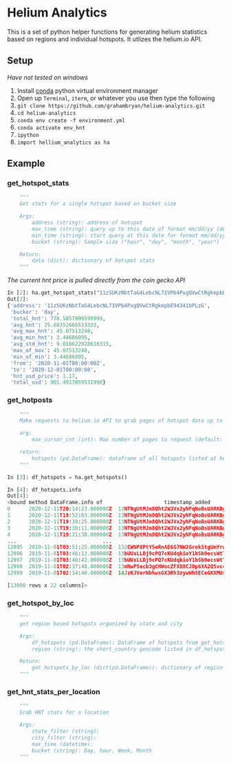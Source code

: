 # Helium Analytics

This is a set of python helper functions for generating helium statistics based on regions and individual hotspots. It utlizes the helium.io API. 

## Setup

*Have not tested on windows*

1. Install [conda](https://docs.anaconda.com/anaconda/install/mac-os/#macos-graphical-install) python virtual environment manager
2. Open up `Terminal`, `iterm`, or whatever you use then type the following
3. `git clone https://github.com/grahambryan/helium-analytics.git`
4. `cd helium-analytics`
5. `conda env create -f environment.yml`
6. `conda activate env_hnt`
7. `ipython`
8. `import hellium_analytics as ha`

## Example

### get_hotspot_stats

```python
    """
    Get stats for a single hotspot based on bucket size

    Args:
        address (string): address of hotspot
        max_time (string): query up to this date of format mm/dd/yy (default: datetime.now().strftime("%D"))
        min_time (string): start query at this date for format mm/dd/yy (defualt: 12/01/16)
        bucket (string): Sample size ("hour", "day", "month", "year")

    Return:
        data (dict): dictionary of hotspot stats
    """
```

*The current hnt price is pulled directly from the coin gecko API*

```python
In [2]: ha.get_hotspot_stats("11zSUKzNbtTaG4LebcNL71VPb4PxgQVwCtRgkepbE94341bPLzG", max_time="12/01/20", min_time="11/01/20")
Out[2]:
{'address': '11zSUKzNbtTaG4LebcNL71VPb4PxgQVwCtRgkepbE94341bPLzG',
 'bucker': 'day',
 'total_hnt': 770.5057999599999,
 'avg_hnt': 25.68352666533333,
 'avg_max_hnt': 45.07513248,
 'avg_min_hnt': 3.44686095,
 'avg_std_hnt': 9.018622928616315,
 'max_of_max': 45.07513248,
 'min_of_min': 3.44686095,
 'from': '2020-11-01T00:00:00Z',
 'to': '2020-12-01T00:00:00',
 'hnt_usd_price': 1.17,
 'total_usd': 901.4917859531998}
 ```

### get_hotposts

```python
    """
    Make requests to helium.io API to grab pages of hotspot data up to max_cursor_cnt

    arg:
        max_cursor_cnt (int): Max number of pages to request (default: 100)

    return:
        hotspots (pd.DataFrame): dataframe of all hotspots listed at helium.io
    """
```

```python
In [3]: df_hotspots = ha.get_hotspots()

In [4]: df_hotspots.info
Out[4]:
<bound method DataFrame.info of                    timestamp_added                                              owner  nonce                    name         location  ...  geocode.long_country  geocode.long_city                                 geocode.city_id         lng        lat
0      2020-12-11T20:14:23.000000Z  13NTNgUtMJm8Qht2WJVx2yNFqNoBsUARKBgh4VLCyz1ame...      0       exotic-red-baboon             None  ...                  None               None                                            None         NaN        NaN
1      2020-12-11T19:52:03.000000Z  13NTNgUtMJm8Qht2WJVx2yNFqNoBsUARKBgh4VLCyz1ame...      1        fit-carob-spider  8c196b85cd431ff  ...           Netherlands           Den Haag      ZGVuIGhhYWd6dWlkLWhvbGxhbmRuZXRoZXJsYW5kcw    4.270548  52.091945
2      2020-12-11T19:39:25.000000Z  13NTNgUtMJm8Qht2WJVx2yNFqNoBsUARKBgh4VLCyz1ame...      1   nice-umber-tardigrade  8c196b8427227ff  ...           Netherlands           Den Haag      ZGVuIGhhYWd6dWlkLWhvbGxhbmRuZXRoZXJsYW5kcw    4.276760  52.101151
3      2020-12-11T19:30:11.000000Z  13NTNgUtMJm8Qht2WJVx2yNFqNoBsUARKBgh4VLCyz1ame...      1  breezy-parchment-gecko  8c196bb8a974bff  ...           Netherlands          Maassluis     bWFhc3NsdWlzenVpZC1ob2xsYW5kbmV0aGVybGFuZHM    4.232060  51.930748
4      2020-12-11T19:21:38.000000Z  13NTNgUtMJm8Qht2WJVx2yNFqNoBsUARKBgh4VLCyz1ame...      1       lone-velvet-gecko  8c195180c2c53ff  ...        United Kingdom      Bamber Bridge  YmFtYmVyIGJyaWRnZWVuZ2xhbmR1bml0ZWQga2luZ2RvbQ   -2.656217  53.736434
...                            ...                                                ...    ...                     ...              ...  ...                   ...                ...                                             ...         ...        ...
12995  2019-11-01T03:51:25.000000Z  132CWNPXPtY5eRnAE6G7NW2GrnkStgUmYrwvNrX7RmrX3M...      4   silly-velvet-mandrill  8c44a100839d5ff  ...         United States              Miami              bWlhbWlmbG9yaWRhdW5pdGVkIHN0YXRlcw  -80.125260  25.959672
12996  2019-11-01T03:46:12.000000Z  13bUUxLLDj9cPQ7cKUdqkioY1hSb9ecsWtT9aSya1E8vUs...      4      able-chili-mammoth  8c29a1d086819ff  ...         United States           Alhambra      YWxoYW1icmFjYWxpZm9ybmlhdW5pdGVkIHN0YXRlcw -118.141511  34.080566
12997  2019-11-01T03:40:42.000000Z  13bUUxLLDj9cPQ7cKUdqkioY1hSb9ecsWtT9aSya1E8vUs...      6      sticky-foggy-perch  8c29a0a0578c1ff  ...         United States            Anaheim        YW5haGVpbWNhbGlmb3JuaWF1bml0ZWQgc3RhdGVz -117.774319  33.868570
12998  2019-11-01T02:37:48.000000Z  13mNwP5ecb3gCHWocZFXX8CJDp6XA2Q5vc4LYMrMbb8kVn...      7  clever-juniper-caribou  8c29868c62cc7ff  ...         United States          Henderson          aGVuZGVyc29ubmV2YWRhdW5pdGVkIHN0YXRlcw -114.981678  36.035109
12999  2019-11-01T02:14:40.000000Z  14JzKJVerNbhwsGX3Rh3zywWh5ECeGKXMUsF7H8xAAkwok...      1      wild-black-pelican  8c2a107054261ff  ...         United States        Jersey City  amVyc2V5IGNpdHluZXcgamVyc2V5dW5pdGVkIHN0YXRlcw  -74.071538  40.724913

[13000 rows x 22 columns]>
```

### get_hotspot_by_loc

```python
    """
    get region based hotspots organized by state and city

    Args:
        df_hotspots (pd.DataFrame): DataFrame of hotspots from get_hotspots()
        region (string): the short_country geocode listed in df_hotspots to filet on

    Return:
        get_hotspots_by_loc (dict(pd.DataFrame)): dictionary of region and state dataframes
    """
```

 ### get_hnt_stats_per_location

```python
    """
    Grab HNT stats for a location

    Args:
        state_filter (string):
        city_filter (string):
        max_time (datetime):
        bucket (string): Day, hour, Week, Month
    """
```
